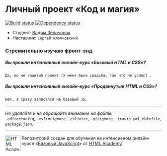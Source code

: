 # Личный проект «Код и магия»

[![Build status][travis-image]][travis-url]
[![Dependency status][dependency-image]][dependency-url]

* Студент: [Вадим Зеличонок](https://htmlacademy.ru/profile/id115242).
* Наставник: `Сергей Клочковский`.

### Стремительно изучаю фронт-энд

##### Вы прошли интенсивный онлайн-курс «Базовый HTML и CSS»?
`Да, но не защитил проект (У меня была свадьба, так что не успел) `.

##### Вы прошли интенсивный онлайн-курс «Продвинутый HTML и CSS»?
`Нет, я сразу записался на базовый JS`.

---

_Не удаляйте и не обращайте внимание на файлы:_<br>
_`.editorconfig`, `.eslintignore`, `.eslintrc`, `.gitignore`, `.travis.yml`, `Makefile`, `package.json`._

---

<a href="https://htmlacademy.ru/js_intensive"><img align="left" width="50" height="50" title="HTML Academy" src="https://up.htmlacademy.ru/static/img/intensive/javascript/logo-for-github.svg"></a>

Репозиторий создан для обучения на интенсивном онлайн-курсе «[Базовый JavaScript](https://htmlacademy.ru/js_intensive)» от [HTML Academy](https://htmlacademy.ru).

[travis-image]: https://travis-ci.org/js-htmlacademy/115242-code-and-magick.svg?branch=master
[travis-url]: https://travis-ci.org/js-htmlacademy/115242-code-and-magick
[dependency-image]: https://david-dm.org/js-htmlacademy/115242-code-and-magick.svg?style=flat-square
[dependency-url]: https://david-dm.org/js-htmlacademy/115242-code-and-magick
